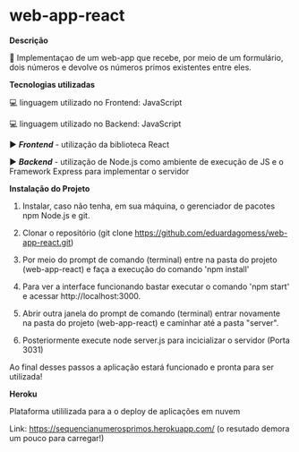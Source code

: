 # web-app-react

**Descrição**

:pushpin: Implementaçao de um web-app que recebe, por meio de um formulário, dois números e devolve os números primos existentes entre eles.

**Tecnologias utilizadas**

:computer: linguagem utilizado no Frontend: JavaScript

:computer: linguagem utilizado no Backend: JavaScript

:arrow_forward: ***Frontend*** - utilização da biblioteca React 

:arrow_forward: ***Backend*** - utilização de Node.js como ambiente de execução de JS e o Framework Express para implementar o servidor

**Instalação do Projeto**

1) Instalar, caso não tenha, em sua máquina, o gerenciador de pacotes npm Node.js e git.

2) Clonar o repositório (git clone https://github.com/eduardagomess/web-app-react.git)

3) Por meio do prompt de comando (terminal) entre na pasta do projeto (web-app-react) e faça a execução do comando 'npm install'

4) Para ver a interface funcionando bastar executar o comando 'npm start' e acessar http://localhost:3000.

6) Abrir outra janela do prompt de comando (terminal) entrar novamente na pasta do projeto (web-app-react) e caminhar até a pasta "server".

7) Posteriormente execute node server.js para incicializar o servidor (Porta 3031)


Ao final desses passos a aplicação estará funcionado e pronta para ser utilizada!

**Heroku**

Plataforma utililizada para a o deploy de aplicações em nuvem

Link: https://sequencianumerosprimos.herokuapp.com/  (o resutado demora um pouco para carregar!)


